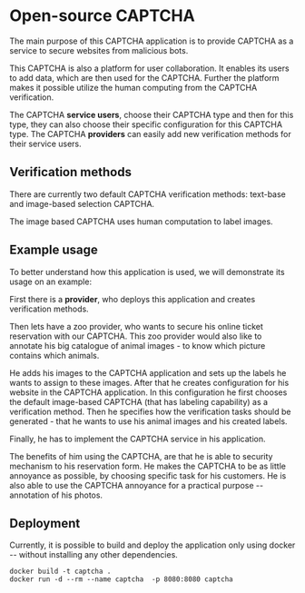# Open-source CAPTCHA

The main purpose of this CAPTCHA application is to provide CAPTCHA as a service to secure websites from malicious bots.

This CAPTCHA is also a platform for user collaboration. It enables its users to add data, which are then used for the CAPTCHA. Further the platform makes it possible utilize the human computing from the CAPTCHA verification. 

The CAPTCHA **service users**, choose their CAPTCHA type and then for this type, they can also choose their specific configuration for this CAPTCHA type.
The CAPTCHA **providers** can easily add new verification methods for their service users.

## Verification methods

There are currently two default CAPTCHA verification methods: text-base and image-based selection CAPTCHA.

The image based CAPTCHA uses human computation to label images.

## Example usage
To better understand how this application is used, we will demonstrate its usage on an example:

First there is a **provider**, who deploys this application and creates verification methods.

Then lets have a zoo provider, who wants to secure his online ticket reservation with our CAPTCHA. This zoo provider would also like to annotate his big catalogue of animal images - to know which picture contains which animals.

He adds his images to the CAPTCHA application and sets up the labels he wants to assign to these images.
After that he creates configuration for his website in the CAPTCHA application. In this configuration he first chooses the default image-based CAPTCHA (that has labeling capability) as a verification method. Then he specifies how the verification tasks should be generated - that he wants to use his animal images and his created labels.

Finally, he has to implement the CAPTCHA service in his application.

The benefits of him using the CAPTCHA, are that he is able to security mechanism to his reservation form. He makes the CAPTCHA to be as little annoyance as possible, by choosing specific task for his customers. He is also able to use the CAPTCHA annoyance for a practical purpose -- annotation of his photos.


## Deployment

Currently, it is possible to build and deploy the application only using docker -- without installing any other dependencies.

```
docker build -t captcha .
docker run -d --rm --name captcha  -p 8080:8080 captcha
```
